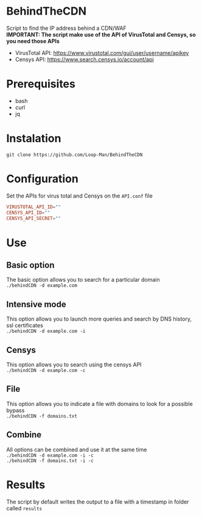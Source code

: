 # BehindTheCDN
Script to find the IP address behind a CDN/WAF  
**IMPORTANT: The script make use of the API of VirusTotal and Censys, so you need those APIs**  
- VirusTotal API: https://www.virustotal.com/gui/user/username/apikey  
- Censys API: https://www.search.censys.io/account/api  

# Prerequisites
- bash
- curl
- jq

# Instalation
`git clone https://github.com/Loop-Man/BehindTheCDN` 

# Configuration
Set the APIs for virus total and Censys on the `API.conf` file 
```conf
VIRUSTOTAL_API_ID="" 
CENSYS_API_ID="" 
CENSYS_API_SECRET="" 
```

# Use
## Basic option
The basic option allows you to search for a particular domain  
`./behindCDN -d example.com` 
## Intensive mode
This option allows you to launch more queries and search by DNS history, ssl certificates  
`./behindCDN -d example.com -i` 
## Censys
This option allows you to search using the censys API  
`./behindCDN -d example.com -c` 
## File
This option allows you to indicate a file with domains to look for a possible bypass  
`./behindCDN -f domains.txt` 
## Combine
All options can be combined and use it at the same time  
`./behindCDN -d example.com -i -c`  
`./behindCDN -f domains.txt -i -c`  

# Results
The script by default writes the output to a file with a timestamp in folder called `results`
